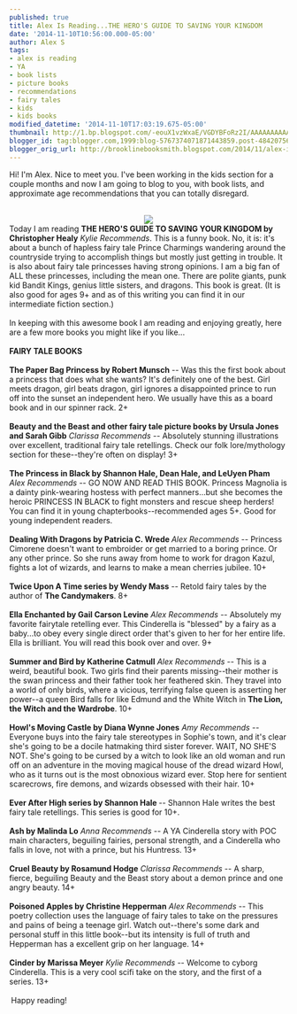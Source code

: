 ```yaml
---
published: true
title: Alex Is Reading...THE HERO'S GUIDE TO SAVING YOUR KINGDOM
date: '2014-11-10T10:56:00.000-05:00'
author: Alex S
tags:
- alex is reading
- YA
- book lists
- picture books
- recommendations
- fairy tales
- kids
- kids books
modified_datetime: '2014-11-10T17:03:19.675-05:00'
thumbnail: http://1.bp.blogspot.com/-eouX1vzWxaE/VGDYBFoRz2I/AAAAAAAAAA8/uNS6TJZNfRE/s72-c/Ref%3Ddp_image_0.jpeg
blogger_id: tag:blogger.com,1999:blog-5767374071871443859.post-4842075643762826101
blogger_orig_url: http://brooklinebooksmith.blogspot.com/2014/11/alex-is-readingthe-heros-guide-to.html
---
```


Hi! I'm Alex. Nice to meet you. I've been working in the kids section for a couple months and now I am going to blog to you, with book lists, and approximate age recommendations that you can totally disregard.<br /><br /><div class="separator" style="clear: both; text-align: center;"><a href="http://1.bp.blogspot.com/-eouX1vzWxaE/VGDYBFoRz2I/AAAAAAAAAA8/uNS6TJZNfRE/s1600/Ref%3Ddp_image_0.jpeg" imageanchor="1" style="margin-left: 1em; margin-right: 1em;"><img border="0" src="http://1.bp.blogspot.com/-eouX1vzWxaE/VGDYBFoRz2I/AAAAAAAAAA8/uNS6TJZNfRE/s1600/Ref%3Ddp_image_0.jpeg" /></a></div>Today I am reading <b>THE HERO'S GUIDE TO SAVING YOUR KINGDOM by Christopher Healy</b> *Kylie Recommends*. This is a funny book. No, it is: it's about a bunch of hapless fairy tale Prince Charmings wandering around the countryside trying to accomplish things but mostly just getting in trouble. It is also about fairy tale princesses having strong opinions. I am a big fan of ALL these princesses, including the mean one. There are polite giants, punk kid Bandit Kings, genius little sisters, and dragons. This book is great. (It is also good for ages 9+ and as of this writing you can find it in our intermediate fiction section.)<br /><br />In keeping with this awesome book I am reading and enjoying greatly, here are a few more books you might like if you like...<br /><br /><div style="text-align: left;"><b>FAIRY TALE BOOKS </b></div><div style="text-align: left;"><b><br /></b></div><div style="text-align: left;"><b>The Paper Bag Princess by Robert Munsch</b> -- Was this the first book about a princess that does what she wants? It's definitely one of the best. Girl meets dragon, girl beats dragon, girl ignores a disappointed prince to run off into the sunset an independent hero. We usually have this as a board book and in our spinner rack. 2+</div><div style="text-align: left;"><br /></div><div style="text-align: left;"><b>Beauty and the Beast and other fairy tale picture books by Ursula Jones and Sarah Gibb</b> *Clarissa Recommends* -- Absolutely stunning illustrations over excellent, traditional fairy tale retellings. Check our folk lore/mythology section for these--they're often on display! 3+</div><div style="text-align: left;"><br /></div><div style="text-align: left;"><b>The Princess in Black by Shannon Hale, Dean Hale, and LeUyen Pham</b> *Alex Recommends* -- GO NOW AND READ THIS BOOK. Princess Magnolia is a  dainty pink-wearing hostess with perfect manners...but she becomes the  heroic PRINCESS IN BLACK to fight monsters and rescue sheep herders! You  can find it in young chapterbooks--recommended ages 5+. Good for young  independent readers.</div><div style="text-align: left;"><br /></div><div style="text-align: left;"><b>Dealing With Dragons by Patricia C. Wrede </b>*Alex Recommends* -- Princess Cimorene doesn't want to embroider or get married to a boring prince. Or any other prince. So she runs away from home to work for dragon Kazul, fights a lot of wizards, and learns to make a mean cherries jubilee. 10+</div><div style="text-align: left;"><br /></div><div style="text-align: left;"><b>Twice Upon A Time series by Wendy Mass</b> -- Retold fairy tales by the author of <b>The Candymakers</b>. 8+ </div><div style="text-align: left;"><br /></div><div style="text-align: left;"><b>Ella Enchanted by Gail Carson Levine</b> *Alex Recommends* -- Absolutely my favorite fairytale retelling ever. This Cinderella is "blessed" by a fairy as a baby...to obey every single direct order that's given to her for her entire life. Ella is brilliant. You will read this book over and over. 9+</div><div style="text-align: left;"><br /></div><div style="text-align: left;"><b>Summer and Bird by Katherine Catmull</b> *Alex Recommends* -- This is a weird, beautiful book. Two girls find their parents missing--their mother is the swan princess and their father took her feathered skin. They travel into a world of only birds, where a vicious, terrifying false queen is asserting her power--a queen Bird falls for like Edmund and the White Witch in <b>The Lion, the Witch and the Wardrobe</b>. 10+</div><div style="text-align: left;"><br /></div><div style="text-align: left;"><b>Howl's Moving Castle by Diana Wynne Jones</b> *Amy Recommends* -- Everyone buys into the fairy tale stereotypes in Sophie's town, and it's clear she's going to be a docile hatmaking third sister forever. WAIT, NO SHE'S NOT. She's going to be cursed by a witch to look like an old woman and run off on an adventure in the moving magical house of the dread wizard Howl, who as it turns out is the most obnoxious wizard ever. Stop here for sentient scarecrows, fire demons, and wizards obsessed with their hair. 10+</div><div style="text-align: left;"><br /></div><div style="text-align: left;"><b>Ever After High series by Shannon Hale </b>-- Shannon Hale writes the best fairy tale retellings. This series is good for 10+.</div><div style="text-align: left;"><br /></div><b>Ash by Malinda Lo</b> *Anna Recommends* -- A YA Cinderella story with POC main characters, beguiling fairies, personal strength, and a Cinderella who falls in love, not with a prince, but his Huntress. 13+<br /><br /><b>Cruel Beauty by Rosamund Hodge</b> <b>*</b>Clarissa Recommends* -- A sharp, fierce, beguiling Beauty and the Beast story about a demon prince and one angry beauty. 14+<br /><br /><b>Poisoned Apples by Christine Hepperman</b> *Alex Recommends* -- This poetry collection uses the language of fairy tales to take on the pressures and pains of being a teenage girl. Watch out--there's some dark and personal stuff in this little book--but its intensity is full of truth and Hepperman has a excellent grip on her language. 14+<br /><br /><b>Cinder by Marissa Meyer</b> *Kylie Recommends* -- Welcome to cyborg Cinderella. This is a very cool scifi take on the story, and the first of a series. 13+ <br /><div style="text-align: left;"><br /></div><div style="text-align: left;"><b>&nbsp;</b>Happy reading!</div><div style="text-align: left;"><br /></div><br /><br /><br /><br />